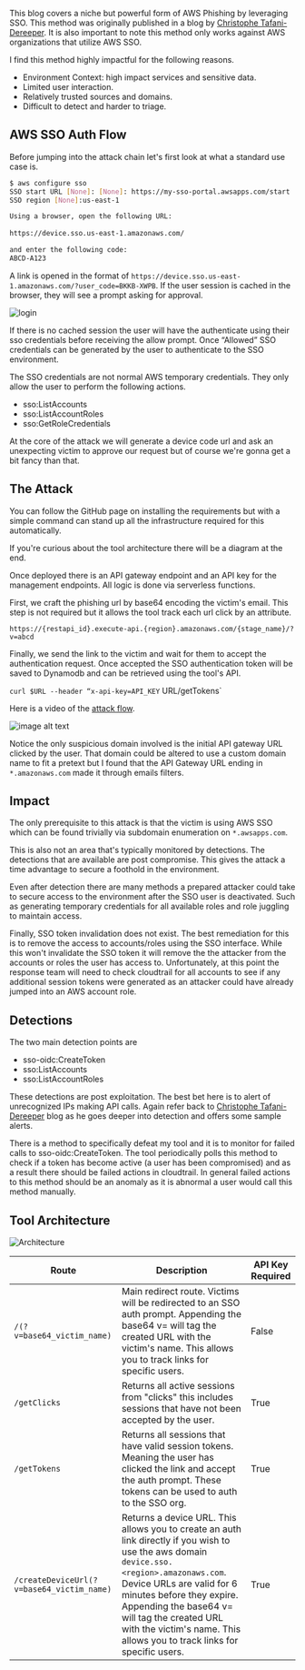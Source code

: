 This blog covers a niche but powerful form of AWS Phishing by leveraging SSO. This method was originally published in a blog by [Christophe Tafani-Dereeper](https://blog.christophetd.fr/phishing-for-aws-credentials-via-aws-sso-device-code-authentication/). It is also important to note this method only works against AWS organizations that utilize AWS SSO.

I find this method highly impactful for the following reasons.  

* Environment Context: high impact services and sensitive data.
* Limited user interaction.
* Relatively trusted sources and domains.
* Difficult to detect and harder to triage. 


## AWS SSO Auth Flow


Before jumping into the attack chain let's first look at what a standard use case is. 

```bash
$ aws configure sso
SSO start URL [None]: [None]: https://my-sso-portal.awsapps.com/start
SSO region [None]:us-east-1

Using a browser, open the following URL:
 
https://device.sso.us-east-1.amazonaws.com/

and enter the following code:
ABCD-A123
```


A link is opened in the format of `https://device.sso.us-east-1.amazonaws.com/?user_code=BKKB-XWPB`. If the user session is cached in the browser, they will see a prompt asking for approval.



![login](https://cdn.ruse.tech/imgs/awssomephish/login.png)


If there is no cached session the user will have the authenticate using their sso credentials before receiving the allow prompt. Once “Allowed” SSO credentials can be generated by the user to authenticate to the SSO environment.

The SSO credentials are not normal AWS temporary credentials. They only allow the user to perform the following actions. 

* sso:ListAccounts
* sso:ListAccountRoles
* sso:GetRoleCredentials

At the core of the attack we will generate a device code url and ask an unexpecting victim to approve our request but of course we're gonna get a bit fancy than that.


## The Attack

You can follow the GitHub page on installing the requirements but with a simple command can stand up all the infrastructure required for this automatically.

If you're curious about the tool architecture there will be a diagram at the end. 

Once deployed there is an API gateway endpoint and an API key for the management endpoints. All logic is done via serverless functions. 

First, we craft the phishing url by base64 encoding the victim's email. This step is not required but it allows the tool track each url click by an attribute. 

`https://{restapi_id}.execute-api.{region}.amazonaws.com/{stage_name}/?v=abcd`

Finally, we send the link to the victim and wait for them to accept the authentication request. Once accepted the SSO authentication token will be saved to Dynamodb and can be retrieved using the tool's API.

`curl $URL --header “x-api-key=API_KEY` URL/getTokens`

Here is a video of the [attack flow](http://www.youtube.com/watch?v=LtwLd4R5jsY). 

![image alt text](https://img.youtube.com/vi/LtwLd4R5jsY/0.jpg)



Notice the only suspicious domain involved is the initial API gateway URL clicked by the user. That domain could be altered to use a custom domain name to fit a pretext but I found that the API Gateway URL ending in `*.amazonaws.com` made it through emails filters.


## Impact

The only prerequisite to this attack is that the victim is using AWS SSO which can be found trivially via subdomain enumeration on `*.awsapps.com`.

This is also not an area that's typically monitored by detections. The detections that are available are post compromise. This gives the attack a time advantage to secure a foothold in the environment.

Even after detection there are many methods a prepared attacker could take to secure access to the environment after the SSO user is deactivated. Such as generating temporary credentials for all available roles and role juggling to maintain access.

Finally, SSO token invalidation does not exist. The best remediation for this is to remove the access to accounts/roles using the SSO interface. While this won't invalidate the SSO token it will remove the the attacker from the accounts or roles the user has access to. Unfortunately, at this point the response team will need to check cloudtrail for all accounts to see if any additional session tokens were generated as an attacker could have already jumped into an AWS account role. 

## Detections 

The two main detection points are

* sso-oidc:CreateToken
* sso:ListAccounts
* sso:ListAccountRoles

These detections are post exploitation. The best bet here is to alert of unrecognized IPs making API calls. Again refer back to [Christophe Tafani-Dereeper](https://blog.christophetd.fr/phishing-for-aws-credentials-via-aws-sso-device-code-authentication/) blog as he goes deeper into detection and offers some sample alerts. 

There is a method to specifically defeat my tool and it is to monitor for failed calls to sso-oidc:CreateToken. The tool periodically polls this method to check if a token has become active (a user has been compromised) and as a result there should be failed actions in cloudtrail. In general failed actions to this method should be an anomaly as it is abnormal a user would call this method manually. 


## Tool Architecture

![Architecture](https://cdn.ruse.tech/imgs/awssomephish/arch.png)


| Route | Description | API Key Required |
| --- | --- | --- |
| `/(?v=base64_victim_name)` | Main redirect route. Victims will be redirected to an SSO auth prompt. Appending the base64 v= will tag the created URL with the victim's name. This allows you to track links for specific users. | False |
| `/getClicks` | Returns all active sessions from "clicks" this includes sessions that have not been accepted by the user. | True |
| `/getTokens` | Returns all sessions that have valid session tokens. Meaning the user has clicked the link and accept the auth prompt. These tokens can be used to auth to the SSO org. | True |
| `/createDeviceUrl(?v=base64_victim_name)` | Returns a device URL. This allows you to create an auth link directly if you wish to use the aws domain `device.sso.<region>.amazonaws.com`. Device URLs are valid for 6 minutes before they expire. Appending the base64 v= will tag the created URL with the victim's name. This allows you to track links for specific users.  | True |

